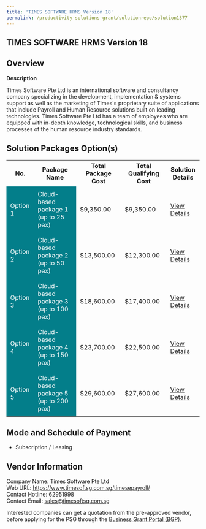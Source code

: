 ```yaml
---
title: 'TIMES SOFTWARE HRMS Version 18'
permalink: /productivity-solutions-grant/solutionrepo/solution1377
---
```


## TIMES SOFTWARE HRMS Version 18

## Overview

**Description**

Times Software Pte Ltd is an international software and consultancy company specializing in the development, implementation & systems support as well as the marketing of Times's proprietary suite of applications that include Payroll and Human Resource solutions built on leading technologies.
Times Software Pte Ltd has a team of employees who are equipped with in-depth knowledge, technological skills, and business processes of the human resource industry standards.

## Solution Packages Option(s)

<table>
<tr>
<th><b>No.</b></th>
<th><b>Package Name</b></th>
<th><b>Total Package Cost</b></th>
<th><b>Total Qualifying Cost</b></th>
<th><b>Solution Details</b></th>
</tr>
<tr>
<td style='padding: 10px; background-color: #037E8A; color: #FFFFFF;'>Option 1</td>
<td style='padding: 10px; background-color: #037E8A; color: #FFFFFF;'>Cloud-based package 1 (up to 25 pax)</td>
<td style='padding: 10px;'>$9,350.00</td>
<td style='padding: 10px;'>$9,350.00</td>
<td style='padding: 10px;'><a href='/images/psg/Times_Software_HRMS_Ver18_07092023_Desensitised_Annex3_Part1.pdf' target='_blank'>View Details</a></td>
</tr>
<tr>
<td style='padding: 10px; background-color: #037E8A; color: #FFFFFF;'>Option 2</td>
<td style='padding: 10px; background-color: #037E8A; color: #FFFFFF;'>Cloud-based package 2 (up to 50 pax)</td>
<td style='padding: 10px;'>$13,500.00</td>
<td style='padding: 10px;'>$12,300.00</td>
<td style='padding: 10px;'><a href='/images/psg/Times_Software_HRMS_Ver18_07092023_Desensitised_Annex3_Part2.pdf' target='_blank'>View Details</a></td>
</tr>
<tr>
<td style='padding: 10px; background-color: #037E8A; color: #FFFFFF;'>Option 3</td>
<td style='padding: 10px; background-color: #037E8A; color: #FFFFFF;'>Cloud-based package 3 (up to 100 pax)</td>
<td style='padding: 10px;'>$18,600.00</td>
<td style='padding: 10px;'>$17,400.00</td>
<td style='padding: 10px;'><a href='/images/psg/Times_Software_HRMS_Ver18_07092023_Desensitised_Annex3_Part3.pdf' target='_blank'>View Details</a></td>
</tr>
<tr>
<td style='padding: 10px; background-color: #037E8A; color: #FFFFFF;'>Option 4</td>
<td style='padding: 10px; background-color: #037E8A; color: #FFFFFF;'>Cloud-based package 4 (up to 150 pax)</td>
<td style='padding: 10px;'>$23,700.00</td>
<td style='padding: 10px;'>$22,500.00</td>
<td style='padding: 10px;'><a href='/images/psg/Times_Software_HRMS_Ver18_07092023_Desensitised_Annex3_Part4.pdf' target='_blank'>View Details</a></td>
</tr>
<tr>
<td style='padding: 10px; background-color: #037E8A; color: #FFFFFF;'>Option 5</td>
<td style='padding: 10px; background-color: #037E8A; color: #FFFFFF;'>Cloud-based package 5 (up to 200 pax)</td>
<td style='padding: 10px;'>$29,600.00</td>
<td style='padding: 10px;'>$27,600.00</td>
<td style='padding: 10px;'><a href='/images/psg/Times_Software_HRMS_Ver18_07092023_Desensitised_Annex3_Part5.pdf' target='_blank'>View Details</a></td>
</tr>
</table>

## Mode and Schedule of Payment

 - Subscription / Leasing

## Vendor Information

 Company Name: Times Software Pte Ltd<br>Web URL: https://www.timesoftsg.com.sg/timesepayroll/ <br>Contact Hotline: 62951998 <br>Contact Email: sales@timesoftsg.com.sg <br>

Interested companies can get a quotation from the pre-approved vendor, before applying for the PSG through the <a href='https://www.businessgrants.gov.sg/' target='_blank' rel='noopener'>Business Grant Portal (BGP)</a>.

<script src="/jquery/resize-tables.js"></script>

